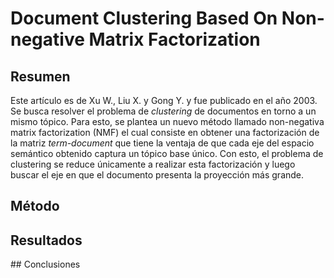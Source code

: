 # Document Clustering Based On Non-negative Matrix Factorization

## Resumen 

Este artículo es de Xu W., Liu X. y Gong Y. y fue publicado en el año 2003. Se busca resolver el problema de *clustering* de documentos en torno a un mismo tópico. Para esto, se plantea un nuevo método llamado non-negativa matrix factorization (NMF) el cual consiste en obtener una factorización de la matriz *term-document* que tiene la ventaja de que cada eje del espacio semántico obtenido captura un tópico base único. Con esto, el problema de clustering se reduce únicamente a realizar esta factorización y luego buscar el eje en que el documento presenta la proyección más grande.

## Método

## Resultados

## Conclusiones

